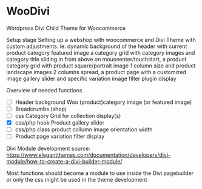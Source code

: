 # WooDivi
Wordpress Divi Child Theme for Woocommerce

Setup stage
Setting up a webshop with woocommerce and Divi Theme with custom adjustments.
ie. dynamic background of the header with current product category featured image
a category grid with category images and category title sliding in from above on mouseenter/touchstart,
a product category grid with product square/portrait image 1 column size and product landscape images 2 columns spread,
a product page with a customized image gallery slider and specific variation image filter plugin display


Overview of needed functions

- [ ] Header background Woo (product)category image (or featured image) 
- [ ] Breadcrumbs (shop)
- [ ] css Category Grid for collection display(s)
- [x] css/php hook Product gallery slider
- [ ] css/php class product collumn image orientation width
- [ ] Product page variation filter display

Divi Module development
source: https://www.elegantthemes.com/documentation/developers/divi-module/how-to-create-a-divi-builder-module/

Most functions should become a module to use inside the Divi pagebuilder or only the css might be used in the theme development